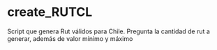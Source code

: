 # create_RUTCL
Script que genera Rut válidos para Chile. Pregunta la cantidad de rut a generar, además de valor mínimo y máximo
